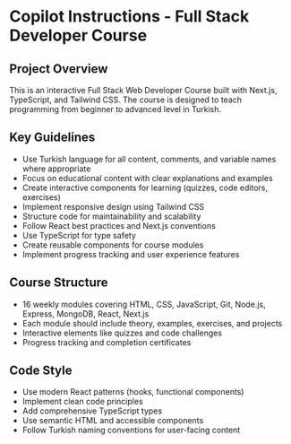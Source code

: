 # Copilot Instructions - Full Stack Developer Course

<!-- Use this file to provide workspace-specific custom instructions to Copilot. For more details, visit https://code.visualstudio.com/docs/copilot/copilot-customization#_use-a-githubcopilotinstructionsmd-file -->

## Project Overview
This is an interactive Full Stack Web Developer Course built with Next.js, TypeScript, and Tailwind CSS. The course is designed to teach programming from beginner to advanced level in Turkish.

## Key Guidelines
- Use Turkish language for all content, comments, and variable names where appropriate
- Focus on educational content with clear explanations and examples
- Create interactive components for learning (quizzes, code editors, exercises)
- Implement responsive design using Tailwind CSS
- Structure code for maintainability and scalability
- Follow React best practices and Next.js conventions
- Use TypeScript for type safety
- Create reusable components for course modules
- Implement progress tracking and user experience features

## Course Structure
- 16 weekly modules covering HTML, CSS, JavaScript, Git, Node.js, Express, MongoDB, React, Next.js
- Each module should include theory, examples, exercises, and projects
- Interactive elements like quizzes and code challenges
- Progress tracking and completion certificates

## Code Style
- Use modern React patterns (hooks, functional components)
- Implement clean code principles
- Add comprehensive TypeScript types
- Use semantic HTML and accessible components
- Follow Turkish naming conventions for user-facing content
